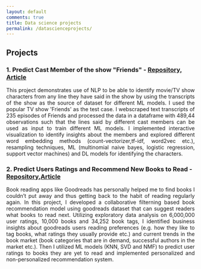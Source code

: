 ```yaml
---
layout: default
comments: true
title: Data science projects
permalink: /datascienceprojects/
---
```

## Projects
### 1. Predict Cast Member of the show "Friends" - [Repository,](https://github.com/shamafarabi/Predicting-Cast-Member-of-the-TV-show-Friends-using-NLP) [Article](https://github.com/shamafarabi/Predicting-Cast-Member-of-the-TV-show-Friends-using-NLP/blob/master/Project%20Report.ipynb)
<p style='text-align: justify;'>
This project demonstrates use of NLP to be able to identify movie/TV show characters from any line they have said in the show by using the transcripts of the show as the source of dataset for different ML models. I used the popular TV show 'Friends' as the test case. I webscraped text transcripts of 235 episodes of Friends and processed the data in a dataframe with 489,44 observations such that the lines said by different cast members can be used as input to train different ML models. I implemented interactive visualization to identify insights about the members and  explored different word embedding methods (count-vectorizer,tf-idf, word2vec etc.), resampling techniques, ML (multinomial naive bayes, logistic regression, support vector machines) and DL models for identifying the characters. 
</p>

### 2. Predict Users Ratings and Recommend New Books to Read - [Repository,](Book_Recommendation_Engine)[Article](https://nbviewer.jupyter.org/github/shamafarabi/Capstone_1_Book_Recommendation/blob/master/Milestone%20Report/Milestone%20Report.ipynb)
<p style='text-align: justify;'>
Book reading apps like Goodreads has personally helped me to find books I couldn’t put away and thus getting back to the habit of reading regularly again. In this project, I developed a collaborative filterning based book recommendation model using goodreads dataset that can suggest readers what books to read next.  Utilizing exploratory data analysis on  6,000,000 user ratings, 10,000 books and 34,252 book tags, I identified business insights  about goodreads users reading preferences (e.g. how they like to tag books, what ratings they usually provide etc.) and current trends in the book market (book categories that are in demand, successful authors in the market etc.). Then I utilized ML models (KNN, SVD and NMF) to predict user ratings to books they are yet to read and implemented personalized and non-personalized recommendation system.
 </p>
